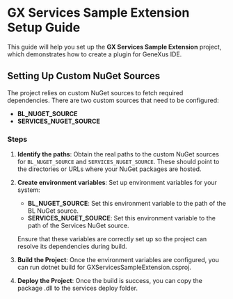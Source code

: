 # GX Services Sample Extension Setup Guide

This guide will help you set up the **GX Services Sample Extension** project, which demonstrates how to create a plugin for GeneXus IDE.

## Setting Up Custom NuGet Sources

The project relies on custom NuGet sources to fetch required dependencies. There are two custom sources that need to be configured:

- **BL_NUGET_SOURCE**
- **SERVICES_NUGET_SOURCE**

### Steps

1. **Identify the paths**: Obtain the real paths to the custom NuGet sources for `BL_NUGET_SOURCE` and `SERVICES_NUGET_SOURCE`. These should point to the directories or URLs where your NuGet packages are hosted.

2. **Create environment variables**: Set up environment variables for your system:

   - **BL_NUGET_SOURCE**: Set this environment variable to the path of the BL NuGet source.
   - **SERVICES_NUGET_SOURCE**: Set this environment variable to the path of the Services NuGet source.

   Ensure that these variables are correctly set up so the project can resolve its dependencies during build.

3. **Build the Project**: Once the environment variables are configured, you can run dotnet build for GXServicesSampleExtension.csproj. 

4. **Deploy the Project**: Once the build is success, you can copy the package .dll to the services deploy folder.